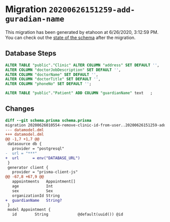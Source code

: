 # Migration `20200626151259-add-guradian-name`

This migration has been generated by etahoon at 6/26/2020, 3:12:59 PM.
You can check out the [state of the schema](./schema.prisma) after the migration.

## Database Steps

```sql
ALTER TABLE "public"."Clinic" ALTER COLUMN "address" SET DEFAULT '',
ALTER COLUMN "doctorJobDescription" SET DEFAULT '',
ALTER COLUMN "doctorName" SET DEFAULT '',
ALTER COLUMN "doctorTitle" SET DEFAULT '',
ALTER COLUMN "phoneNo" SET DEFAULT '';

ALTER TABLE "public"."Patient" ADD COLUMN "guardianName" text   ;
```

## Changes

```diff
diff --git schema.prisma schema.prisma
migration 20200626010554-remove-clinic-id-from-user..20200626151259-add-guradian-name
--- datamodel.dml
+++ datamodel.dml
@@ -1,7 +1,7 @@
 datasource db {
   provider = "postgresql"
-  url = "***"
+  url      = env("DATABASE_URL")
 }
 generator client {
   provider = "prisma-client-js"
@@ -67,8 +67,9 @@
   appointments   Appointment[]
   age            Int
   sex            Sex
   organizationId String
+  guardianName   String?
 }
 model Appointment {
   id        String             @default(uuid()) @id
```


